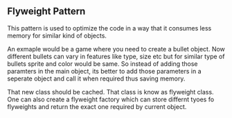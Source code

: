 ## Flyweight Pattern

This pattern is used to optimize the code in a way that it consumes less memory for similar kind of objects. 

An exmaple would be a game where you need to create a bullet object. Now different bullets can vary in features like type, size etc but for similar type of bullets sprite and color would be same. So instead of adding those paramters in the main object, its better to add those parameters in a seperate object and call it when required thus saving memory.

That new class should be cached. That class is know as flyweight class. One can also create a flyweight factory which can store differnt tyoes fo flyweights and return the exact one required by current object.